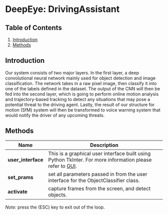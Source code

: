 # DeepEye: DrivingAssistant

## Table of Contents
1. [Introduction](#introduction)
2. [Methods](#methods)


## Introduction
Our system consists of two major layers. In the first layer, a deep convolutional neural network mainly used for object detection and image classification. The network takes in a raw pixel image, then classify it into one of the labels defined in the dataset. The output of the CNN will then be fed into the second layer, which is going to perform online motion analysis and trajectory-based tracking to detect any situations that may pose a potential threat to the driving agent. Lastly, the result of our structure for motion (SfM) system will then be transformed to voice warning system that would notify the driver of any upcoming threats.

## Methods
Name | Description 
--- | ---
**user_interface** | This is a graphical user interface built using Python TkInter. For more information  please refer to [GUI](user_interface/README.md).
**set_prams** | set all parameters passed in from the user interface for the ObjectClassifier class.
**activate** | capture frames from the screen, and detect objects.

*Note:* press the (ESC) key to exit out of the loop.
